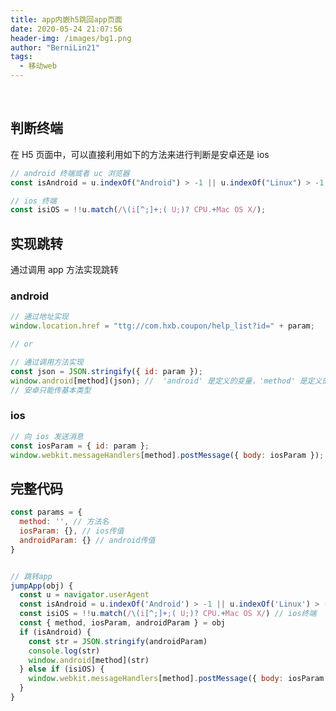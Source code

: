 ```yaml
---
title: app内嵌h5跳回app页面
date: 2020-05-24 21:07:56
header-img: /images/bg1.png
author: "BerniLin21"
tags:
  - 移动web
---
```


<br/>

<!-- more -->

## 判断终端

在 H5 页面中，可以直接利用如下的方法来进行判断是安卓还是 ios

```javascript
// android 终端或者 uc 浏览器
const isAndroid = u.indexOf("Android") > -1 || u.indexOf("Linux") > -1;

// ios 终端
const isiOS = !!u.match(/\(i[^;]+;( U;)? CPU.+Mac OS X/);
```

## 实现跳转

通过调用 app 方法实现跳转

### android

```javascript
// 通过地址实现
window.location.href = "ttg://com.hxb.coupon/help_list?id=" + param;

// or

// 通过调用方法实现
const json = JSON.stringify({ id: param });
window.android[method](json); //  'android' 是定义的变量，'method' 是定义的方法名
// 安卓只能传基本类型
```

### ios

```javascript
// 向 ios 发送消息
const iosParam = { id: param };
window.webkit.messageHandlers[method].postMessage({ body: iosParam });
```

## 完整代码

```javascript
const params = {
  method: '', // 方法名
  iosParam: {}, // ios传值
  androidParam: {} // android传值
}


// 跳转app
jumpApp(obj) {
  const u = navigator.userAgent
  const isAndroid = u.indexOf('Android') > -1 || u.indexOf('Linux') > -1 // android终端或者uc浏览器
  const isiOS = !!u.match(/\(i[^;]+;( U;)? CPU.+Mac OS X/) // ios终端
  const { method, iosParam, androidParam } = obj
  if (isAndroid) {
    const str = JSON.stringify(androidParam)
    console.log(str)
    window.android[method](str)
  } else if (isiOS) {
    window.webkit.messageHandlers[method].postMessage({ body: iosParam })
  }
}
```
